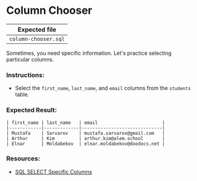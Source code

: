 # Column Chooser

| Expected file        |
| ---------------------|
| `column-chooser.sql` |

Sometimes, you need specific information. Let's practice selecting particular columns.

### Instructions:

- Select the `first_name`, `last_name`, and `email` columns from the `students` table.

### Expected Result:

```
| first_name | last_name   | email                        |
|------------|-------------|------------------------------|
| Mustafa    | Sarvarov    | mustafa.sarvarov@gmail.com   |
| Arthur     | Kim         | arthur.kim@alem.school       |
| Elnar      | Moldabekov  | elnar.moldabekov@doodocs.net |
```

### Resources:

- [SQL SELECT Specific Columns](https://www.w3schools.com/sql/sql_select.asp)
